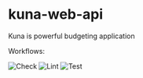 # kuna-web-api

Kuna is powerful budgeting application

Workflows:

![Check](https://github.com/ipazanin/kuna-web-api/actions/workflows/check.yml/badge.svg)
![Lint](https://github.com/ipazanin/kuna-web-api/actions/workflows/lint.yml/badge.svg)
![Test](https://github.com/ipazanin/kuna-web-api/actions/workflows/test.yml/badge.svg)
